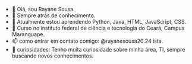- 👋 Olá, sou Rayane Sousa
- 🦉 Sempre atrás de conhecimento.
- 🌱 Atualmente estou aprendendo Python, Java, HTML, JavaScript, CSS.
- 🏫 Curso no instituto federal de ciência e tecnologia do Ceará, Campus Maranguape.
- 📫 como entrar em contato comigo: @rayanesousa20.24 ista.
- 🤔 curiosidades: Tenho muita curiosidade sobre minha área, TI, sempre buscando novos conhecimentos.


